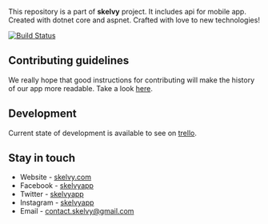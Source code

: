 This repository is a part of **skelvy** project. It includes api for mobile app.
Created with dotnet core and aspnet. Crafted with love to new technologies! 

[![Build Status](https://travis-ci.com/rafalschmidt97/skelvy-api.svg?token=z2Ugw1HzqG3BK6LFW2LT&branch=master)](https://travis-ci.com/rafalschmidt97/skelvy-api)

## Contributing guidelines

We really hope that good instructions for contributing will make the history of our app more readable. 
Take a look [here](CONTRIBUTING.md).

## Development

Current state of development is available to see on [trello](https://trello.com/b/MCzNyRJf).

## Stay in touch

* Website - [skelvy.com](https://skelvy.com/)
* Facebook - [skelvyapp](https://www.facebook.com/skelvyapp/)
* Twitter - [skelvyapp](https://twitter.com/skelvyapp/)
* Instagram - [skelvyapp](https://www.instagram.com/skelvyapp/)
* Email - [contact.skelvy@gmail.com](mailto:contact.skelvy@gmail.com)
